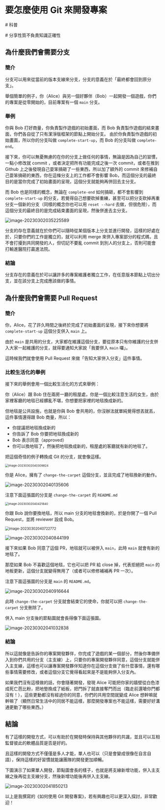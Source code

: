 # 要怎麼使用 Git 來開發專案

\# 科普 

\# 分享性質不負責知識正確性



## 為什麼我們會需要分支

### 簡介

分支可以用來從當前的版本支線來分支，分支的意義在於「最終都會回到原分支」。

舉個簡單的例子，你（Alice）與另一個好夥伴（Bob）一起開發一個遊戲，你們的專案是從零開始的，目前專案有一個 `main` 分支。



### 舉例

你與 Bob 打好商量，你負責製作遊戲的初始畫面，而 Bob 負責製作遊戲的結束畫面，你們各自從了只有潔淨版框架的節點上開始分支。
由於你負責製作遊戲的初始畫面，所以你的分支叫做 `complete-start-up`，而 Bob 的分支叫做 `complete-end`。



接下來，你可以無憂無慮的在你的分支上做任何的事情，無論是因為自己的習慣，一點小修改就 commit ，或者決定把所有功能完成之後一次 commit，或者在推到 Github 上之後發現自己耍笨搞砸了一些東西，所以加了額外的 commit 來修補自己耍笨搞砸的東西，你在這條分支上的工作都不會影響 Bob，而這個分支的最終目的是當你完成了初始畫面的呈現，這個分支就能夠再併回去主分支。



而 Bob 也是同樣的概念，無論在 `complete-end` 如何搞砸，都不會影響到 `complete-start-up` 的分支，若覺得自己想要砍掉重練，甚至可以把分支砍掉再重分支一個新的分支（同樣的概念你也可以用 `reset --hard` 去做，但很危險），而這個分支的最終目的是完成結束畫面的呈現，然後併進去主分支。



![image-20230302035225589](https://i.imgur.com/DecJyxQ.png)



分支的存在意義就在於你們可以隨時從某個版本上分支並進行開發，這樣的好處在於，只要你們的工作是獨立的，就可以利用 merge 來併入專案部分的程式碼，且不會打擾到共同開發的人，但切記不要亂 commit 到別人的分支上，否則可能會打輸進醫院打贏進法院。



### 結論

分支存在的意義在於可以讓許多的專案維護者獨立工作，在任意版本節點上切出分支，並在該分支上完成應該做的事情。



## 為什麼我們會需要 Pull Request

### 簡介

你，Alice，花了許久時間之後終於完成了初始畫面的呈現，接下來你想要將 `complete-start-up` 這個分支併入 `main` 上。

由於 `main` 是共用的分支，大家都在維護這個分支，要從原本只有你維護的分支併入大家一起維護的分支，就得要通知大家說「我要併入 `main` 囉」。

這時候我們就會使用 Pull Request 來做「告知大家併入分支」這件事情。



### 比較生活化的舉例

接下來的舉例會用一個比較生活化的方式來舉例：



你（Alice）跟 Bob 住在兩房一廳的租屋處，你是一個比較注意生活的女生，由於家裡客廳的地毯已經髒亂不堪，你想要把家裡的地毯換成新的。

但地毯是公共設施，也就是你與 Bob 會共用的，你沒辦法就單純覺得想丟就丟，這件事情還得跟 Bob 商量，所以：

- 你提議把地毯換成新的
- 你告訴了 Bob 你要把地毯換成新的
- Bob 表示同意（approved）
- 你可以換地毯了，然後把地毯換成新的，租屋處的客廳就有新的地毯了。



把這個奇怪的例子轉換成 Git 的分支，就會像這樣。

<img src="https://i.imgur.com/bjV8lbz.png" alt="image-20230302040309824" style="zoom:67%;" />

你是 Alice，擁有了 `change-the-carpet` 這個分支，並且完成了地毯換新的動作。

![image-20230302040135606](https://i.imgur.com/D77s0Pr.png)

注意下面這張圖的分支是 `change-the-carpet` 的 `README.md`

<img src="https://i.imgur.com/MrYWcJt.png" alt="image-20230302040421840" style="zoom:67%;" />

你跟 Bob 說你要換地毯，所以 main 分支的地毯會換新的，於是你開了一個 Pull Request，並將 reviewer 設成 Bob。

<img src="https://i.imgur.com/bPpWPOC.png" alt="image-20230302040722772" style="zoom: 80%;" />

![image-20230302040844199](https://i.imgur.com/qhfgOf6.png)

接下來如果 Bob 同意了這個 PR，地毯就可以被併入 `main`，此時 `main` 就會有新的地毯了。

那麼如果 Bob 不喜歡這個地毯，它也可以把 PR 給 close 掉，代表拒絕把 `main` 的地板更新，這個分支就變得無用了（或者可以修修補補再 PR 一次）。

注意下面這張圖的分支是 `main` 的 `README.md`。

![image-20230302040916644](https://i.imgur.com/HG232bZ.png)

此時 `change-the-carpet` 分支就會結束它的使命，你就可以把 `change-the-carpet` 分支刪除了。

併入 main 分支後的節點圖就會長得像下面這張圖。

![image-20230302041032838](https://i.imgur.com/s5mjVIO.png)



### 結論

所以這就像是告訴你的專案開發夥伴，你完成了遊戲的某一個部分，然後你準備併入到你們共用的分支（主支線）上，只要你的專案開發夥伴同意，這個分支就能併入主支線，這樣也可以讓專案開發夥伴知道你在這個分支做了些什麼事情，還有哪些事情需要修改，或者這個分支它覺得看起來是不是能夠併入分支內。

如果我們沒有這樣做的話，你會隨著開發，發現 Alice 可能把你家的牆壁從白色漆成死亡芭比粉，把地墊換成了紙板，把門拆了就直接奪門而出（臨走前還嗆你門都沒有！），這些更動都沒有經過你的同意，你們的共用空間就變成 Alice 想幹嘛就幹嘛了（顯然日常生活中的同居不能這樣，那麼開發專案也不能這樣，需要好好溝通更動了哪些東西。）



## 結論

有了這樣的開發方式，可以有助於在開發時保持與其他夥伴的共識，並且可以互相監督彼此的軟體品質是否是好的。

且這樣的開發方式不僅僅是多人才能，單人也可以（只是會變成很像在自言自語），保持這樣的好習慣就能讓團隊的開發更加順暢。



下圖演示了如果單人開發，節點圖會長的樣子，也就是將支線新增功能，併入主支線之後再從主支線分支，然後新增功能後再併入主支線。

![image-20230302041850213](https://i.imgur.com/pYzMAFT.png)

以上是我撰寫的《如何使用 Git 開發專案》，若有興趣也可以更深入探討，非常歡迎！
